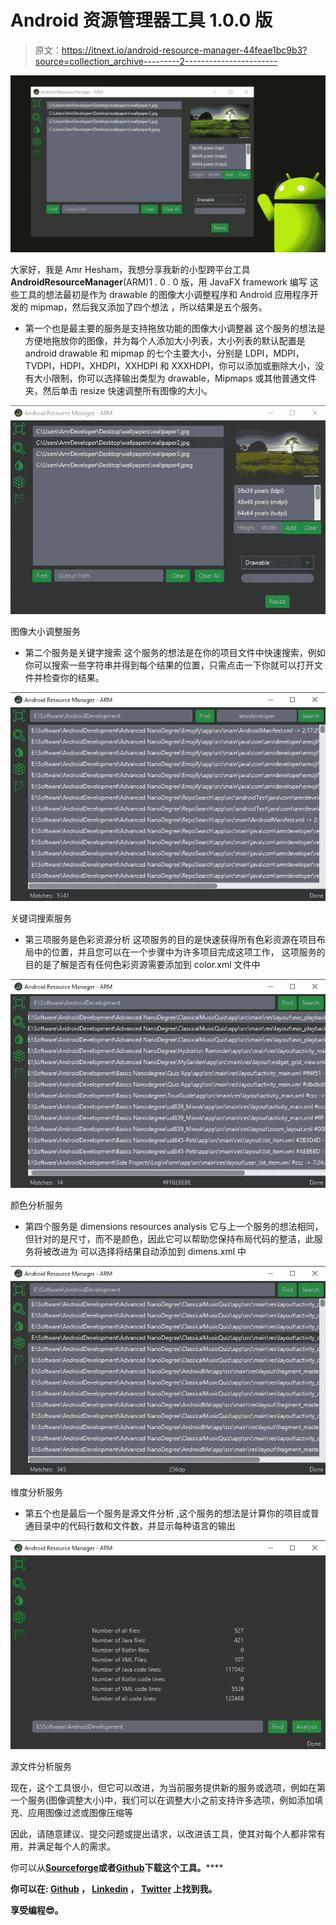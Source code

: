 # Android 资源管理器工具 1.0.0 版

> 原文：<https://itnext.io/android-resource-manager-44feae1bc9b3?source=collection_archive---------2----------------------->

![](img/44f92ae9e08b3a203ee6c345f90036ff.png)

大家好，我是 Amr Hesham，我想分享我新的小型跨平台工具**AndroidResourceManager**(ARM)1 . 0 . 0 版，用 JavaFX framework 编写
这些工具的想法最初是作为 drawable 的图像大小调整程序和 Android 应用程序开发的 mipmap，然后我又添加了四个想法
，所以结果是五个服务。

*   第一个也是最主要的服务是支持拖放功能的图像大小调整器
    这个服务的想法是方便地拖放你的图像，并为每个人添加大小列表，大小列表的默认配置是 android drawable 和 mipmap 的七个主要大小，分别是 LDPI，MDPI，TVDPI，HDPI，XHDPI，XXHDPI 和 XXXHDPI，你可以添加或删除大小，没有大小限制，你可以选择输出类型为 drawable，Mipmaps 或其他普通文件夹，然后单击 resize 快速调整所有图像的大小。

![](img/de115ca3f484610e19cf6c202a767534.png)

图像大小调整服务

*   第二个服务是关键字搜索
    这个服务的想法是在你的项目文件中快速搜索，例如你可以搜索一些字符串并得到每个结果的位置，只需点击一下你就可以打开文件并检查你的结果。

![](img/34e9c832813862041b209c47b969ddd0.png)

关键词搜索服务

*   第三项服务是色彩资源分析
    这项服务的目的是快速获得所有色彩资源在项目布局中的位置，并且您可以在一个步骤中为许多项目完成这项工作，
    这项服务的目的是了解是否有任何色彩资源需要添加到 color.xml 文件中

![](img/f7a97e81a2a0eb016c8f2f0e119a4a5f.png)

颜色分析服务

*   第四个服务是 dimensions resources analysis
    它与上一个服务的想法相同，但针对的是尺寸，而不是颜色，因此它可以帮助您保持布局代码的整洁，此服务将被改进为
    可以选择将结果自动添加到 dimens.xml 中

![](img/377e9a0c09752cd5274028816d874a23.png)

维度分析服务

*   第五个也是最后一个服务是源文件分析
    ,这个服务的想法是计算你的项目或普通目录中的代码行数和文件数，并显示每种语言的输出

![](img/f1fe941d637b9e5fce3ae36df0ee87e5.png)

源文件分析服务

现在，这个工具很小，但它可以改进，为当前服务提供新的服务或选项，例如在第一个服务(图像调整大小)中，我们可以在调整大小之前支持许多选项，例如添加填充、应用图像过滤或图像压缩等

因此，请随意建议、提交问题或提出请求，以改进该工具，使其对每个人都非常有用，并满足每个人的需求。

你可以从[**Sourceforge**](https://sourceforge.net/projects/androidresourcemanager)**或者**[**Github**](https://github.com/AmrDeveloper/androidresourcemanager)**下载这个工具。******

****你可以在: [**Github**](https://github.com/amrdeveloper) ， [**Linkedin**](https://www.linkedin.com/in/amrdeveloper/) ， [**Twitter**](https://twitter.com/amrdeveloper) 上找到我。****

****享受编程😎。****